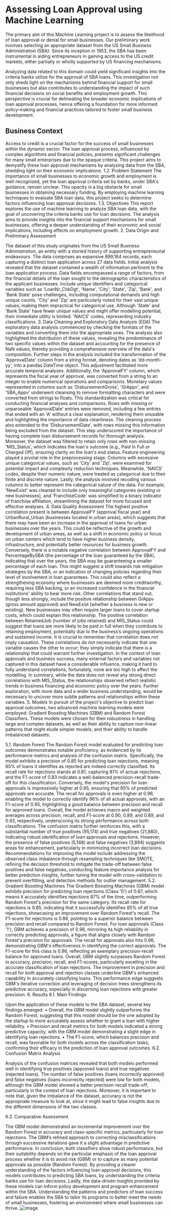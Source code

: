 # Assessing Loan Approval using Machine Learning
The primary aim of this Machine Learning project is to assess the likelihood of loan approval or denial for small businesses. Our preliminary work involves selecting an appropriate dataset from the US Small Business Administration (SBA). Since its inception in 1953, the SBA has been instrumental in aiding entrepreneurs in gaining access to the US credit markets, either partially or wholly supported by US financing mechanisms.

Analyzing data related to this domain could yield significant insights into the criteria banks utilize for the approval of SBA loans. This investigation not only sheds light on the mechanisms behind financial support for small businesses but also contributes to understanding the impact of such financial decisions on social benefits and employment growth. This perspective is crucial for delineating the broader economic implications of loan approval processes, hence offering a foundation for more informed policy-making and financial practices tailored to foster small business development.

## Business Context
Access to credit is a crucial factor for the success of small businesses within the dynamic sector. The loan approval process, influenced by complex algorithms and financial policies, presents significant challenges for many small enterprises due to the opaque criteria. This project aims to demystify these loan approval mechanisms by analysing data from the SBA, shedding light on their economic implications.
1.2. Problem Statement
The importance of small businesses to economic growth and employment is well-recognized, yet the loan approval criteria set by banks, under SBA's guidance, remain unclear. This opacity is a big obstacle for small businesses in obtaining necessary funding. By employing machine learning techniques to evaluate SBA loan data, this project seeks to determine factors influencing loan approval decisions.
1.3. Objectives
This report explores the use of machine learning to analyze SBA loan data, with the goal of uncovering the criteria banks use for loan decisions. The analysis aims to provide insights into the financial support mechanisms for small businesses, offering a deeper understanding of their economic and social implications, including effects on employment growth.
2.	Data Origin and Preliminary Assessment

The dataset of this study originates from the US Small Business Administration, an entity with a storied history of supporting entrepreneurial endeavours. The data comprises an expansive 899,164 records, each capturing a distinct loan application across 27 data fields. Initial analysis revealed that the dataset contained a wealth of information pertinent to the loan application process. Data fields encompassed a range of factors, from the financial details of the loan sought to the demographic characteristics of the applicant businesses. Include unique identifiers and categorical variables such as 'LoanNr_ChkDgt', 'Name', 'City', 'State', 'Zip', 'Bank', and 'Bank State' pose challenges, including computational demands and high unique counts. 'City' and 'Zip' are particularly noted for their vast unique values, making them impractical for categorical use. Although 'State' and 'Bank State' have fewer unique values and might offer modelling potential, their immediate utility is limited. 'NAICS' codes, representing industry classifications.
3.	Data Cleaning and Exploratory Data Analysis (EDA)
The exploratory data analysis commenced by checking the formats of the variables and converting them into the appropriate ones. The analysis also highlighted the distribution of these values, revealing the predominance of two specific values within the dataset and accounting for the presence of NaN values, thereby providing a comprehensive overview of the data's composition.
Further steps in the analysis included the transformation of the 'ApprovalDate' column from a string format, denoting dates as 'dd-month-yy', into a pandas DateTime object. This adjustment facilitated more accurate temporal analyses. Additionally, the 'ApprovalFY' column, which represents the fiscal year of approval, was converted from a string to an integer to enable numerical operations and comparisons.
Monetary values represented in columns such as 'DisbursementGross', 'GrAppv', and 'SBA_Appv' underwent cleansing to remove formatting characters and were converted from strings to floats. This standardization was critical for conducting financial analyses and comparisons. Rows with missing or unparseable 'ApprovalDate' entries were removed, including a few entries that ended with an 'A' without a clear explanation, rendering them unusable and highlighting the importance of data cleanliness.
The cleaning process also extended to the 'DisbursementDate', with rows missing this information being excluded from the dataset. This step underscored the importance of having complete loan disbursement records for thorough analysis. Moreover, the dataset was filtered to retain only rows with non-missing 'MIS_Status', which indicates the loan's outcome (e.g., Paid In Full or Charged Off), ensuring clarity on the loan's end status.
Feature engineering played a pivotal role in the preprocessing stage. Columns with excessive unique categorical values, such as 'City' and 'Zip', were examined for potential impact and complexity reduction techniques. Meanwhile, 'NAICS' codes, despite their numeric nature, were treated as categorical due to their finite and discrete nature.
Lastly, the analysis involved recoding various columns to better represent the categorical nature of the data. For example, 'NewExist' was cleaned to include only meaningful categories (existing or new businesses), and 'FranchiseCode' was simplified to a binary indicator of franchise affiliation, streamlining the dataset for more focused and effective analyses.
4.	Data Quality Assessment
The highest positive correlation present is between ApprovalFY (approval fiscal year) and UrbanRural_Urban (businesses located in urban areas), which suggests that there may have been an increase in the approval of loans for urban businesses over the years. This could be reflective of the growth and development of urban areas, as well as a shift in economic policy or focus on urban centers which tend to have higher business density, infrastructure, and potentially better resources for business growth.
Conversely, there is a notable negative correlation between ApprovalFY and PercentageBySBA (the percentage of the loan guaranteed by the SBA), indicating that over the years, the SBA may be guaranteeing a smaller percentage of each loan. This might suggest a shift towards risk mitigation strategies by the SBA, or an indication of changing policies regarding their level of involvement in loan guarantees. This could also reflect a strengthening economy where businesses are deemed more creditworthy, requiring less SBA backing, or an increased confidence in the financial institutions' ability to bear more risk.
Other correlations that stand out, though less strongly, include the positive relationship between GrAppv (gross amount approved) and NewExist (whether a business is new or existing). New businesses may often require larger loans to cover startup costs, which could explain this relationship. The positive correlation between RetainedJob (number of jobs retained) and MIS_Status could suggest that loans are more likely to be paid in full when they contribute to retaining employment, potentially due to the business’s ongoing operations and sustained income.
It is crucial to remember that correlation does not imply causation. These correlations do not necessarily indicate that one variable causes the other to occur; they simply indicate that there is a relationship that could warrant further investigation. In the context of loan approvals and business success, many external factors and variables not captured in this dataset have a considerable influence, making it hard to fully understand correlations, fortunately, none are too high to affect the modelling.
In summary, while the data does not reveal any strong direct correlations with MIS_Status, the relationships observed reflect realistic trends in business financing and economic policy over the years. Further exploration, with more data and a wider business understanding, would be necessary to uncover more subtle patterns and relationships within these variables.
5.	Models
In pursuit of the project's objective to predict loan approval outcomes, two advanced machine learning models were employed: Gradient Boosting Machines (GBM) and Random Forest Classifiers. These models were chosen for their robustness in handling large and complex datasets, as well as their ability to capture non-linear patterns that might elude simpler models, and their ability to handle imbalanced datasets. 

5.1. Random Forest
The Random Forest model evaluated for predicting loan outcomes demonstrates notable proficiency, as evidenced by its performance metrics and analysis of the confusion matrix. Specifically, the model exhibits a precision of 0.85 for predicting loan rejections, meaning 85% of loans it identifies as rejected are indeed correctly classified. Its recall rate for rejections stands at 0.81, capturing 81% of actual rejections, and the F1-score of 0.83 indicates a well-balanced precision-recall trade-off for this classification. Conversely, the model's precision for loan approvals is impressively higher at 0.95, ensuring that 95% of predicted approvals are accurate. The recall for approvals is even higher at 0.96, enabling the model to correctly identify 96% of all actual approvals, with an F1-score of 0.95, highlighting a good balance between precision and recall for approved loans.
Overall, the model achieves macro and weighted averages across precision, recall, and F1-score at 0.90, 0.89, and 0.89, and 0.93, respectively, underscoring its strong performance across both classifications. The confusion matrix further reinforces this, with a substantial number of true positives (95,174) and true negatives (21,880), indicating robust identification of loan approvals and rejections. However, the presence of false positives (5,148) and false negatives (3,894) suggests areas for enhancement, particularly in minimizing incorrect loan decisions.
Recommendations for improving the model include addressing the observed class imbalance through resampling techniques like SMOTE, refining the decision threshold to mitigate the trade-off between false positives and false negatives, conducting feature importance analysis for better prediction insights, further tuning the model with cross-validation to prevent overfitting, and detection methods for outlier management.
5.2. Gradient Boosting Machines
The Gradient Boosting Machines (GBM) model exhibits precision for predicting loan rejections (Class '0') of 0.87, which means it accurately identifies rejections 87% of the time, outperforming Random Forest's precision for the same category. Its recall rate for rejections is 0.85, indicating that it successfully identifies 85% of all true rejections, showcasing an improvement over Random Forest's recall. The F1-score for rejections is 0.86, pointing to a superior balance between precision and recall compared to Random Forest.
For loan approvals (Class '1'), GBM achieves a precision of 0.96, mirroring its high reliability in correctly predicting approvals, a figure that aligns closely with Random Forest's precision for approvals. The recall for approvals also hits 0.96, demonstrating GBM's effectiveness in identifying the correct approvals. The F1-score for this class is 0.96, reflecting an exemplary precision-recall balance for approved loans.
Overall, GBM slightly surpasses Random Forest in accuracy, precision, recall, and F1-scores, particularly excelling in the accurate classification of loan rejections. The improvement in precision and recall for both approval and rejection classes underline GBM's enhanced capability in accurately classifying loans. This performance edge suggests GBM's iterative correction and leveraging of decision trees strengthens its predictive accuracy, especially in discerning loan rejections with greater precision.
6.	Results
6.1. Main Findings

Upon the application of these models to the SBA dataset, several key findings emerged:
•	Overall, the GBM model slightly outperforms the Random Forest, suggesting that this model should be the one adopted by the startup to more accurately assess whether to grant a loan with higher reliability.
•	Precision and recall metrics for both models indicated a strong predictive capacity, with the GBM model demonstrating a slight edge in identifying loan rejections.
•	The F1-score, which balances precision and recall, was favorable for both models across the classification tasks, confirming their efficacy in the prediction of loan approval outcomes.
6.2. Confusion Matrix Analysis

Analysis of the confusion matrices revealed that both models performed well in identifying true positives (approved loans) and true negatives (rejected loans). The number of false positives (loans incorrectly approved) and false negatives (loans incorrectly rejected) were low for both models, although the GBM model showed a better precision-recall trade-off, particularly in the context of loan rejections. Moreover, it is important to note that, given the imbalance of the dataset, accuracy is not the appropriate measure to look at, since it might lead to false insights due to the different dimensions of the two classes.

6.3. Comparative Assessment
 
The GBM model demonstrated an incremental improvement over the Random Forest in accuracy and class-specific metrics, particularly for loan rejections. The GBM’s refined approach to correcting misclassifications through successive iterations gave it a slight advantage in predictive performance. In conclusion, both classifiers show robust performance, but their suitability depends on the particular emphasis of the loan approval process whether it is to avoid risk (GBM) or to capture as many potential approvals as possible (Random Forest). By providing a clearer understanding of the factors influencing loan approval decisions, this models   contributes to predicting SBA loans, by understanding the criteria banks use for loan decisions. 
Lastly, the data-driven insights provided by these models can inform policy development and program enhancement within the SBA. Understanding the patterns and predictors of loan success and failure enables the SBA to tailor its programs to better meet the needs of small businesses, fostering an environment where small businesses can thrive.
![image](https://github.com/ManuelPantaleo/Assessing-Loan-Approval-with-Machine-Learning/assets/148356700/618a11ca-7a05-4382-8154-7c26ea7226a3)

